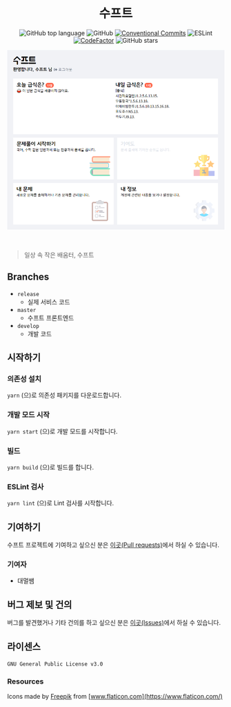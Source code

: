 <div style="text-align:center">

# 수프트
 
![GitHub top language](https://img.shields.io/github/languages/top/swsuft/suft-frontend?style=flat-square) ![GitHub](https://img.shields.io/github/license/swsuft/suft-frontend?style=flat-square) [![Conventional Commits](https://img.shields.io/badge/Conventional%20Commits-1.0.0-yellow.svg)](https://conventionalcommits.org) ![ESLint](https://github.com/swsuft/suft-frontend/workflows/ESLint/badge.svg) [![CodeFactor](https://www.codefactor.io/repository/github/swsuft/suft-frontend/badge)](https://www.codefactor.io/repository/github/swsuft/suft-frontend) ![GitHub stars](https://img.shields.io/github/stars/swsuft/suft-frontend?style=social)

</div>

![Suft Main Page](docs/main.png)

<br />

> 일상 속 작은 배움터, 수프트

## Branches
- `release`
    - 실제 서비스 코드
- `master`
    - 수프트 프론트엔드
- `develop`
    - 개발 코드

## 시작하기
### 의존성 설치
`yarn` (으)로 의존성 패키지를 다운로드합니다.

### 개발 모드 시작
`yarn start` (으)로 개발 모드를 시작합니다.

### 빌드
`yarn build` (으)로 빌드를 합니다.

### ESLint 검사
`yarn lint` (으)로 Lint 검사를 시작합니다.

## 기여하기
수프트 프로젝트에 기여하고 싶으신 분은 [이곳(Pull requests)](https://github.com/swsuft/suft-frontend/pulls)에서 하실 수 있습니다.

### 기여자
- 대멀쌤

## 버그 제보 및 건의
버그를 발견했거나 기타 건의를 하고 싶으신 분은 [이곳(Issues)](https://github.com/swsuft/suft-frontend/issues)에서 하실 수 있습니다.

## 라이센스
`GNU General Public License v3.0`

### Resources
Icons made by [Freepik](https://www.flaticon.com/authors/freepik) from [www.flaticon.com](https://www.flaticon.com/)
